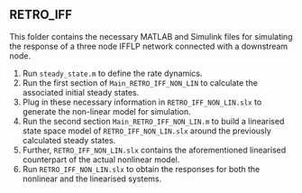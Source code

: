 ## RETRO_IFF

This folder contains the necessary MATLAB and Simulink files for simulating the response of a three node IFFLP network connected with a downstream node.

1. Run `steady_state.m` to define the rate dynamics.
2. Run the first section of `Main_RETRO_IFF_NON_LIN` to calculate the associated initial steady states.
3. Plug in these necessary information in `RETRO_IFF_NON_LIN.slx` to generate the non-linear model for simulation.
4. Run the second section `Main_RETRO_IFF_NON_LIN.m` to build a linearised state space model of `RETRO_IFF_NON_LIN.slx` around the previously calculated steady states.
5. Further, `RETRO_IFF_NON_LIN.slx` contains the aforementioned linearised counterpart of the actual nonlinear model.
6. Run `RETRO_IFF_NON_LIN.slx` to obtain the responses for both the nonlinear and the linearised systems.